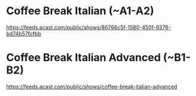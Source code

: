 # Coffee Break Italian (~A1-A2)
https://feeds.acast.com/public/shows/86766c5f-1580-450f-9376-bd74b57fcfbb
# Coffee Break Italian Advanced (~B1-B2)
https://feeds.acast.com/public/shows/coffee-break-italian-advanced
